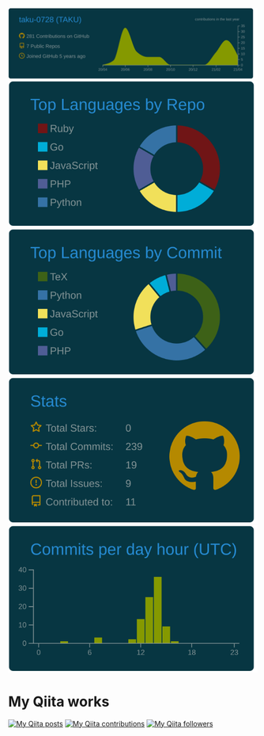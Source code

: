 [![](https://raw.githubusercontent.com/taku-0728/taku-0728/main/profile-summary-card-output/solarized_dark/0-profile-details.svg)](https://github.com/vn7n24fzkq/github-profile-summary-cards)
[![](https://raw.githubusercontent.com/taku-0728/taku-0728/main/profile-summary-card-output/solarized_dark/1-repos-per-language.svg)](https://github.com/vn7n24fzkq/github-profile-summary-cards) [![](https://raw.githubusercontent.com/taku-0728/taku-0728/main/profile-summary-card-output/solarized_dark/2-most-commit-language.svg)](https://github.com/vn7n24fzkq/github-profile-summary-cards)
[![](https://raw.githubusercontent.com/taku-0728/taku-0728/main/profile-summary-card-output/solarized_dark/3-stats.svg)](https://github.com/vn7n24fzkq/github-profile-summary-cards) [![](https://raw.githubusercontent.com/taku-0728/taku-0728/main/profile-summary-card-output/solarized_dark/4-productive-time.svg)](https://github.com/vn7n24fzkq/github-profile-summary-cards)
# My Qiita works
[![My Qiita posts](https://qiita-badge.apiapi.app/s/taku-0728/posts.svg)](http://qiita.com/taku-0728)
[![My Qiita contributions](https://qiita-badge.apiapi.app/s/taku-0728/contributions.svg)](http://qiita.com/taku-0728)
[![My Qiita followers](https://qiita-badge.apiapi.app/s/taku-0728/followers.svg)](http://qiita.com/taku-0728)
